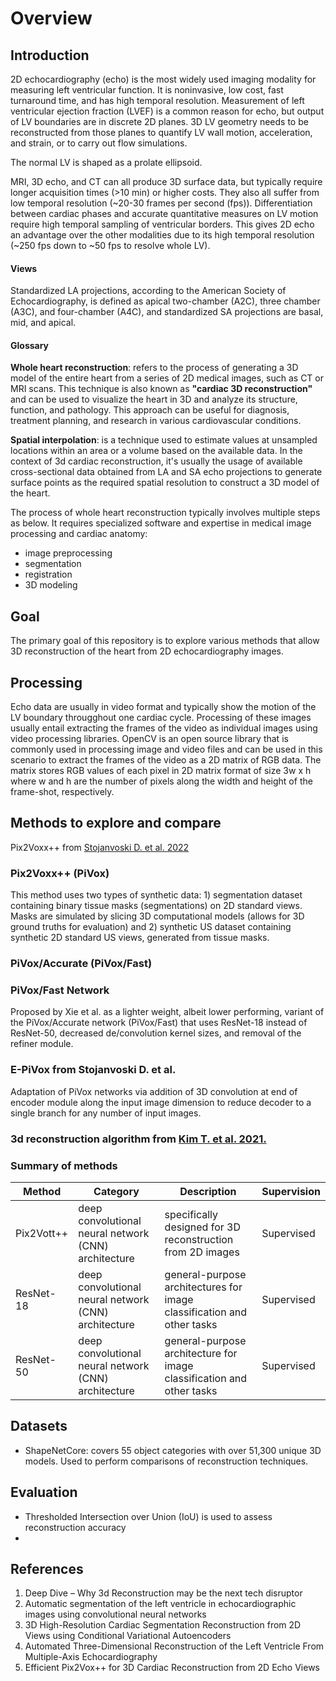 # Overview

## Introduction
2D echocardiography (echo) is the most widely used imaging modality for measuring left ventricular function. It is noninvasive, low cost, fast turnaround time, and has high temporal resolution. Measurement of left ventricular ejection fraction (LVEF) is a common reason for echo, but output of LV boundaries are in discrete 2D planes. 3D LV geometry needs to be reconstructed from those planes to quantify LV wall motion, acceleration, and strain, or to carry out flow simulations.

The normal LV is shaped as a prolate ellipsoid. 

MRI, 3D echo, and CT can all produce 3D surface data, but typically require longer acquisition times (>10 min) or higher costs. They also all suffer from low temporal resolution (~20-30 frames per second (fps)). Differentiation between cardiac phases and accurate quantitative measures on LV motion require high temporal sampling of ventricular borders. This gives 2D echo an advantage over the other modalities due to its high temporal resolution (~250 fps down to ~50 fps to resolve whole LV). 

#### Views
Standardized LA projections, according to the American Society of Echocardiography, is defined as apical two-chamber (A2C), three chamber (A3C), and four-chamber (A4C), and standardized SA projections are basal, mid, and apical.

#### Glossary
**Whole heart reconstruction**: refers to the process of generating a 3D model of the entire heart from a series of 2D medical images, such as CT or MRI scans. This technique is also known as **"cardiac 3D reconstruction"** and can be used to visualize the heart in 3D and analyze its structure, function, and pathology. This approach can be useful for diagnosis, treatment planning, and research in various cardiovascular conditions.

**Spatial interpolation**: is a technique used to estimate values at unsampled locations within an area or a volume based on the available data. In the context of 3d cardiac reconstruction, it's usually the usage of available cross-sectional data obtained from LA and SA echo projections to generate surface points as the required spatial resolution to construct a 3D model of the heart.

The process of whole heart reconstruction typically involves multiple steps as below. It requires specialized software and expertise in medical image processing and cardiac anatomy:
- image preprocessing
- segmentation
- registration
- 3D modeling

## Goal
The primary goal of this repository is to explore various methods that allow 3D reconstruction of the heart from 2D echocardiography images.

## Processing
Echo data are usually in video format and typically show the motion of the LV boundary througghout one cardiac cycle. Processing of these images usually entail extracting the frames of the video as individual images using video processing libraries. OpenCV is an open source library that is commonly used in processing image and video files and can be used in this scenario to extract the frames of the video as a 2D matrix of RGB data. The matrix stores RGB values of each pixel in 2D matrix format of size 3w x h where w and h are the number of pixels along the width and height of the frame-shot, respectively. 

## Methods to explore and compare
Pix2Voxx++ from [Stojanvoski D. et al. 2022](https://arxiv.org/abs/2207.13424)

### Pix2Voxx++ (PiVox)
This method uses two types of synthetic data: 1) segmentation dataset containing binary tissue masks (segmentations) on 2D standard views. Masks are simulated by slicing 3D computational models (allows for 3D ground truths for evaluation) and 2) synthetic US dataset containing synthetic 2D standard US views, generated from tissue masks.

### PiVox/Accurate (PiVox/Fast)

### PiVox/Fast Network
Proposed by Xie et al. as a lighter weight, albeit lower performing, variant of the PiVox/Accurate network (PiVox/Fast) that uses ResNet-18 instead of ResNet-50, decreased de/convolution kernel sizes, and removal of the refiner module.

### E-PiVox from Stojanvoski D. et al.
Adaptation of PiVox networks via addition of 3D convolution at end of encoder module along the input image dimension to reduce decoder to a single branch for any number of input images.

### 3d reconstruction algorithm from [Kim T. et al. 2021.](https://www.ncbi.nlm.nih.gov/pmc/articles/PMC8047352/)


### Summary of methods
|Method|Category|Description|Supervision|
|---|---|---|---|
|Pix2Vott++|deep convolutional neural network (CNN) architecture|specifically designed for 3D reconstruction from 2D images|Supervised|
|ResNet-18|deep convolutional neural network (CNN) architecture|general-purpose architectures for image classification and other tasks|Supervised|
|ResNet-50|deep convolutional neural network (CNN) architecture|general-purpose architecture for image classification and other tasks|Supervised|

## Datasets
- ShapeNetCore: covers 55 object categories with over 51,300 unique 3D models. Used to perform comparisons of reconstruction techniques.

## Evaluation
- Thresholded Intersection over Union (IoU) is used to assess reconstruction accuracy
- 

## References
1. Deep Dive – Why 3d Reconstruction may be the next tech disruptor 
2. Automatic segmentation of the left ventricle in echocardiographic images using convolutional neural networks 
3. 3D High-Resolution Cardiac Segmentation Reconstruction from 2D Views using Conditional Variational Autoencoders 
4. Automated Three-Dimensional Reconstruction of the Left Ventricle From Multiple-Axis Echocardiography 
5. Efficient Pix2Vox++ for 3D Cardiac Reconstruction from 2D Echo Views 
